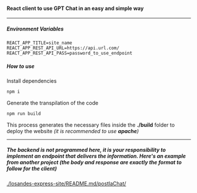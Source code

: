 #### React client to use GPT Chat in an easy and simple way

---

##### Environment Variables

```
REACT_APP_TITLE=site_name
REACT_APP_REST_API_URL=https://api.url.com/
REACT_APP_REST_API_PASS=password_to_use_endpoint
```

##### How to use

Install dependencies

```bash
npm i
```

Generate the transpilation of the code

```bash
npm run build
```

This process generates the necessary files inside the **./build** folder to deploy the website _(it is recommended to use **apache**)_

---

##### The backend is not programmed here, it is your responsibility to implement an endpoint that delivers the information. Here's an example from another project _(the body and response are exactly the format to follow for the client)_

[./losandes-express-site/README.md/postIaChat/](https://github.com/CoffeSiberian/losandes-express-site/blame/28549a9d90344b3bbb85911b04602908f2239829/README.md#L72-L92 "losandes-express-site")
